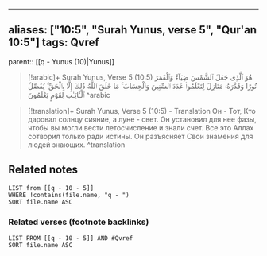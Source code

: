 
---
aliases: ["10:5", "Surah Yunus, verse 5", "Qur'an 10:5"]
tags: Qvref
---

parent:: [[q - Yunus (10)|Yunus]]

> [!arabic]+ Surah Yunus, Verse 5 (10:5)
> <span class="quran-arabic">هُوَ ٱلَّذِى جَعَلَ ٱلشَّمْسَ ضِيَآءً وَٱلْقَمَرَ نُورًا وَقَدَّرَهُۥ مَنَازِلَ لِتَعْلَمُوا۟ عَدَدَ ٱلسِّنِينَ وَٱلْحِسَابَ ۚ مَا خَلَقَ ٱللَّهُ ذَٰلِكَ إِلَّا بِٱلْحَقِّ ۚ يُفَصِّلُ ٱلْـَٔايَـٰتِ لِقَوْمٍ يَعْلَمُونَ</span>
^arabic

> [!translation]+ Surah Yunus, Verse 5 (10:5) - Translation
> Он - Тот, Кто даровал солнцу сияние, а луне - свет. Он установил для нее фазы, чтобы вы могли вести летосчисление и знали счет. Все это Аллах сотворил только ради истины. Он разъясняет Свои знамения для людей знающих.
^translation



## Related notes
```dataview
LIST from [[q - 10 - 5]]
WHERE !contains(file.name, "q - ")
SORT file.name ASC
```

### Related verses (footnote backlinks)
```dataview
LIST FROM [[q - 10 - 5]] AND #Qvref
SORT file.name ASC
```

